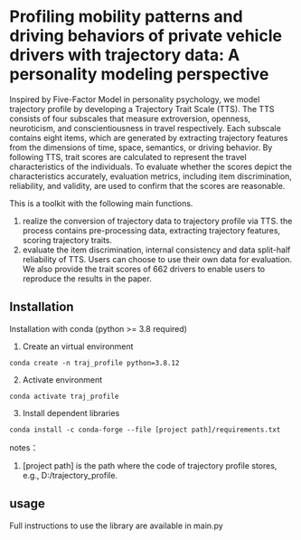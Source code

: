 # Profiling mobility patterns and driving behaviors of private vehicle drivers with trajectory data: A personality modeling perspective
Inspired by Five-Factor Model in personality psychology, we model trajectory profile by developing a Trajectory Trait Scale (TTS). The TTS consists of four subscales that measure extroversion, openness, neuroticism, and conscientiousness in travel respectively. Each subscale contains eight items, which are generated by extracting trajectory features from the dimensions of time, space, semantics, or driving behavior. By following TTS, trait scores are calculated to represent the travel characteristics of the individuals. To evaluate whether the scores depict the characteristics accurately, evaluation metrics, including item discrimination, reliability, and validity, are used to confirm that the scores are reasonable.

This is a toolkit with the following main functions.
1. realize the conversion of trajectory data to trajectory profile via TTS. the process contains pre-processing data, extracting trajectory features, scoring trajectory traits.
2. evaluate the item discrimination, internal consistency and data split-half reliability of TTS. Users can choose to use their own data for evaluation. We also provide the trait scores of 662 drivers to enable users to reproduce the results in the paper.

## Installation
Installation with conda (python >= 3.8 required)
1. Create an virtual environment
```
conda create -n traj_profile python=3.8.12
```
2. Activate environment
```
conda activate traj_profile
```
3. Install dependent libraries
```
conda install -c conda-forge --file [project path]/requirements.txt
```
notes：
1) [project path] is the path where the code of trajectory profile stores, e.g., D:/trajectory_profile.

## usage
Full instructions to use the library are available in main.py

